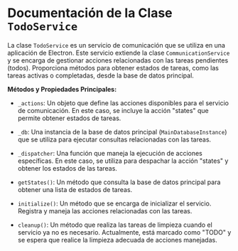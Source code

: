# Documentación de la Clase `TodoService`

La clase `TodoService` es un servicio de comunicación que se utiliza en una aplicación de Electron. Este servicio extiende la clase `CommunicationService` y se encarga de gestionar acciones relacionadas con las tareas pendientes (todos). Proporciona métodos para obtener estados de tareas, como las tareas activas o completadas, desde la base de datos principal.

**Métodos y Propiedades Principales:**

- `_actions`: Un objeto que define las acciones disponibles para el servicio de comunicación. En este caso, se incluye la acción "states" que permite obtener estados de tareas.

- `_db`: Una instancia de la base de datos principal (`MainDatabaseInstance`) que se utiliza para ejecutar consultas relacionadas con las tareas.

- `_dispatcher`: Una función que maneja la ejecución de acciones específicas. En este caso, se utiliza para despachar la acción "states" y obtener los estados de las tareas.

- `getStates()`: Un método que consulta la base de datos principal para obtener una lista de estados de tareas.

- `initialize()`: Un método que se encarga de inicializar el servicio. Registra y maneja las acciones relacionadas con las tareas.

- `cleanup()`: Un método que realiza las tareas de limpieza cuando el servicio ya no es necesario. Actualmente, está marcado como "TODO" y se espera que realice la limpieza adecuada de acciones manejadas.
